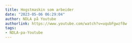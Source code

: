 ```yaml
---
title: Hogstmaskin som arbeider
date: "2023-05-06 06:29:04"
author: NDLA på Youtube
authorlink: https://www.youtube.com/watch?v=uqubFgwzf8w
tags:
- NDLA-pa-Youtube
---
```

